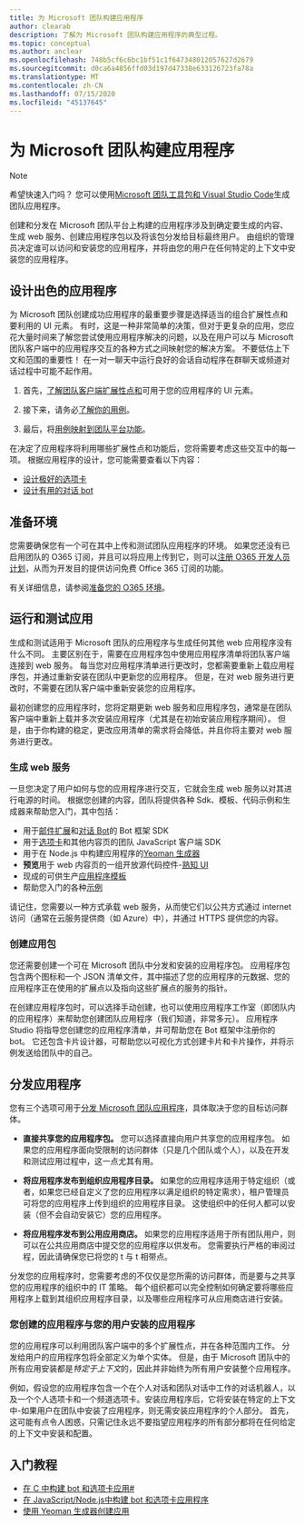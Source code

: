 ```yaml
---
title: 为 Microsoft 团队构建应用程序
author: clearab
description: 了解为 Microsoft 团队构建应用程序的典型过程。
ms.topic: conceptual
ms.author: anclear
ms.openlocfilehash: 748b5cf6c6bc1bf51c1f647348012057627d2679
ms.sourcegitcommit: d0ca6a4856ffd03d197d47338e633126723fa78a
ms.translationtype: MT
ms.contentlocale: zh-CN
ms.lasthandoff: 07/15/2020
ms.locfileid: "45137645"
---
```

# <a name="building-an-app-for-microsoft-teams"></a>为 Microsoft 团队构建应用程序

> [!NOTE] 
> 希望快速入门吗？ 您可以使用[Microsoft 团队工具包和 Visual Studio Code](../toolkit/visual-studio-code-overview.md)生成团队应用程序。

创建和分发在 Microsoft 团队平台上构建的应用程序涉及到确定要生成的内容、生成 web 服务、创建应用程序包以及将该包分发给目标最终用户。 由组织的管理员决定谁可以访问和安装您的应用程序，并将由您的用户在任何特定的上下文中安装您的应用程序。

## <a name="design-a-great-app"></a>设计出色的应用程序

为 Microsoft 团队创建成功应用程序的最重要步骤是选择适当的组合扩展性点和要利用的 UI 元素。 有时，这是一种非常简单的决策，但对于更复杂的应用，您应花大量时间来了解您尝试使用应用程序解决的问题，以及在用户可以与 Microsoft 团队客户端中的应用程序交互的各种方式之间映射您的解决方案。 不要低估上下文和范围的重要性！ 在一对一聊天中运行良好的会话自动程序在群聊天或频道对话过程中可能不起作用。

1. 首先，[了解团队客户端扩展性点和](~/concepts/extensibility-points.md)可用于您的应用程序的 UI 元素。

2. 接下来，请务必[了解你的用例](~/concepts/design/understand-use-cases.md)。

3. 最后，将[用例映射到团队平台功能](~/concepts/design/map-use-cases.md)。

在决定了应用程序将利用哪些扩展性点和功能后，您将需要考虑这些交互中的每一项。 根据应用程序的设计，您可能需要查看以下内容：

* [设计极好的选项卡](~/tabs/design/tabs.md)
* [设计有用的对话 bot](~/bots/design/bots.md)

## <a name="prepare-your-environment"></a>准备环境

您需要确保您有一个可在其中上传和测试团队应用程序的环境。 如果您还没有已启用团队的 O365 订阅，并且可以将应用上传到它，则可以[注册 O365 开发人员计划](https://developer.microsoft.com/microsoft-365/dev-program)，从而为开发目的提供访问免费 Office 365 订阅的功能。

有关详细信息，请参阅[准备您的 O365 环境](~/concepts/build-and-test/prepare-your-o365-tenant.md)。

## <a name="build-and-test-your-app"></a>运行和测试应用

生成和测试适用于 Microsoft 团队的应用程序与生成任何其他 web 应用程序没有什么不同。 主要区别在于，需要在应用程序包中使用应用程序清单将团队客户端连接到 web 服务。 每当您对应用程序清单进行更改时，您都需要重新上载应用程序包，并通过重新安装在团队中更新您的应用程序。 但是，在对 web 服务进行更改时，不需要在团队客户端中重新安装您的应用程序。

最初创建您的应用程序时，您将定期更新 web 服务和应用程序包，通常是在团队客户端中重新上载并多次安装应用程序（尤其是在初始安装应用程序期间）。 但是，由于你构建的稳定，更改应用清单的需求将会降低，并且你将主要对 web 服务进行更改。

### <a name="build-your-web-services"></a>生成 web 服务

一旦您决定了用户如何与您的应用程序进行交互，它就会生成 web 服务以对其进行电源的时间。 根据您创建的内容，团队将提供各种 Sdk、模板、代码示例和生成器来帮助您入门，其中包括：

* 用于[邮件扩展](~/messaging-extensions/what-are-messaging-extensions.md)和[对话 Bot](~/bots/what-are-bots.md)的 Bot 框架 SDK
* 用于[选项卡](~/tabs/what-are-tabs.md)和其他内容页的团队 JavaScript 客户端 SDK
* 用于在 Node.js 中构建应用程序的[Yeoman 生成器](~/tutorials/get-started-yeoman.md)
* **预览**用于 web 内容页的一组开放源代码控件-[熟知 UI](https://microsoft.github.io/fluent-ui-react/)
* 现成的可供生产[应用程序模板](~/samples/app-templates.md)
* 帮助您入门的各种[示例](~/samples/code-samples.md)

请记住，您需要以一种方式承载 web 服务，从而使它们以公共方式通过 internet 访问（通常在云服务提供商（如 Azure）中），并通过 HTTPS 提供您的内容。

### <a name="create-your-app-package"></a>创建应用包

您还需要创建一个可在 Microsoft 团队中分发和安装的应用程序包。 应用程序包包含两个图标和一个 JSON 清单文件，其中描述了您的应用程序的元数据、您的应用程序正在使用的扩展点以及指向这些扩展点的服务的指针。

在创建应用程序包时，可以选择手动创建，也可以使用应用程序工作室（即团队内的应用程序）来帮助您创建团队应用程序（我们知道，非常多元）。 应用程序 Studio 将指导您创建您的应用程序清单，并可帮助您在 Bot 框架中注册你的 bot。 它还包含卡片设计器，可帮助您以可视化方式创建卡片和卡片操作，并将示例发送给团队中的自己。

## <a name="distributing-your-app"></a>分发应用程序

您有三个选项可用于[分发 Microsoft 团队应用程序](~/concepts/deploy-and-publish/apps-publish.md)，具体取决于您的目标访问群体。

* **直接共享您的应用程序包。** 您可以选择直接向用户共享您的应用程序包。 如果您的应用程序面向受限制的访问群体（只是几个团队或个人），以及在开发和测试应用过程中，这一点尤其有用。
  
* **将应用程序发布到组织应用程序目录。** 如果您的应用程序适用于特定组织（或者，如果您已经自定义了您的应用程序以满足组织的特定需求），租户管理员可将您的应用程序上传到组织的应用程序目录。 这使组织中的任何人都可以安装（但不会自动安装它）您的应用程序。
  
* **将应用程序发布到公用应用商店。** 如果您的应用程序适用于所有团队用户，则可以在公共应用商店中提交您的应用程序以供发布。 您需要执行严格的审阅过程，因此请确保您已将您的 t 与 t 相带点。

分发您的应用程序时，您需要考虑的不仅仅是您所需的访问群体，而是要与之共享您的应用程序的组织中的 IT 策略。 每个组织都可以完全控制如何确定要将哪些应用程序上载到其组织应用程序目录，以及哪些应用程序可从应用商店进行安装。

### <a name="the-app-you-create-versus-the-app-your-users-install"></a>您创建的应用程序与您的用户安装的应用程序

您的应用程序可以利用团队客户端中的多个扩展性点，并在各种范围内工作。 分发给用户的应用程序包将全部定义为单个实体。 但是，由于 Microsoft 团队中的所有应用安装都是*特定于上下文*的，因此并非始终为所有用户安装整个应用程序。

例如，假设您的应用程序包含一个在个人对话和团队对话中工作的对话机器人，以及一个个人选项卡和一个频道选项卡。安装应用程序后，它将安装在特定的上下文中-如果用户在团队中安装了应用程序，则无需安装应用程序的个人部分。 首先，这可能有点令人困惑，只需记住永远不要指望应用程序的所有部分都将在任何给定的上下文中安装和配置。

## <a name="getting-started-tutorials"></a>入门教程

* [在 C 中构建 bot 和选项卡应用#](~/tutorials/get-started-dotnet-app-studio.md)
* [在 JavaScript/Node.js中构建 bot 和选项卡应用程序](~/tutorials/get-started-nodejs-app-studio.md)
* [使用 Yeoman 生成器创建应用](~/tutorials/get-started-yeoman.md)

